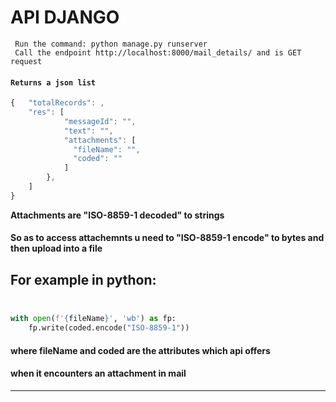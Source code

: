 # API DJANGO
```
 Run the command: python manage.py runserver 
 Call the endpoint http://localhost:8000/mail_details/ and is GET request 
```
#### **`Returns a json list `** 
```Javascript
{   "totalRecords": ,
    "res": [ 
            "messageId": "", 
            "text": "", 
            "attachments": [ 
              "fileName": "", 
              "coded": "" 
            ] 
        }, 
    ] 
} 
 ```
**Attachments are "ISO-8859-1 decoded" to strings**  <br />
#### So as to access attachemnts u need to "ISO-8859-1 encode" to bytes and then upload into a file <br />
## For example in python:  <br /><br />
```python
with open(f'{fileName}', 'wb') as fp: 
    fp.write(coded.encode("ISO-8859-1"))
```
#### where fileName and coded are the attributes which api offers  <br />
#### when it encounters an attachment in mail <br />
---
